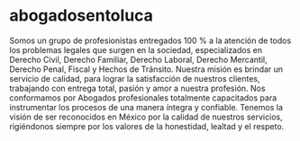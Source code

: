 # abogadosentoluca
Somos un grupo de profesionistas entregados 100 % a la atención de todos los problemas legales que surgen en la sociedad, especializados en Derecho Civil, Derecho Familiar, Derecho Laboral, Derecho Mercantil, Derecho Penal, Fiscal y Hechos de Tránsito.  Nuestra misión es brindar un servicio de calidad, para lograr la satisfacción de nuestros clientes, trabajando con entrega total, pasión y amor a nuestra profesión.  Nos conformamos por Abogados profesionales totalmente capacitados para instrumentar los procesos de una manera íntegra y confiable.  Tenemos la visión de ser reconocidos en México por la calidad de nuestros servicios, rigiéndonos siempre por los valores de la honestidad, lealtad y el respeto.
